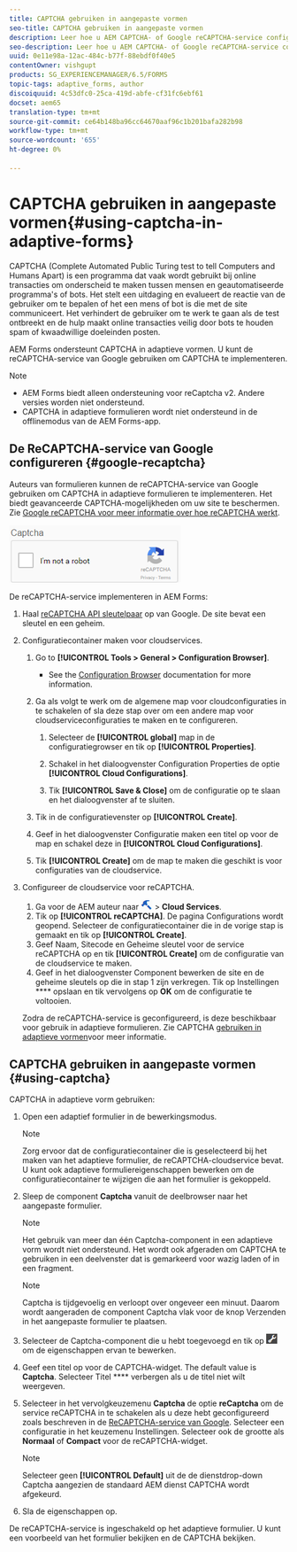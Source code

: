 ```yaml
---
title: CAPTCHA gebruiken in aangepaste vormen
seo-title: CAPTCHA gebruiken in aangepaste vormen
description: Leer hoe u AEM CAPTCHA- of Google reCAPTCHA-service configureert in adaptieve formulieren.
seo-description: Leer hoe u AEM CAPTCHA- of Google reCAPTCHA-service configureert in adaptieve formulieren.
uuid: 0e11e98a-12ac-484c-b77f-88ebdf0f40e5
contentOwner: vishgupt
products: SG_EXPERIENCEMANAGER/6.5/FORMS
topic-tags: adaptive_forms, author
discoiquuid: 4c53dfc0-25ca-419d-abfe-cf31fc6ebf61
docset: aem65
translation-type: tm+mt
source-git-commit: ce64b148ba96cc64670aaf96c1b201bafa282b98
workflow-type: tm+mt
source-wordcount: '655'
ht-degree: 0%

---
```



# CAPTCHA gebruiken in aangepaste vormen{#using-captcha-in-adaptive-forms}

CAPTCHA (Complete Automated Public Turing test to tell Computers and Humans Apart) is een programma dat vaak wordt gebruikt bij online transacties om onderscheid te maken tussen mensen en geautomatiseerde programma&#39;s of bots. Het stelt een uitdaging en evalueert de reactie van de gebruiker om te bepalen of het een mens of bot is die met de site communiceert. Het verhindert de gebruiker om te werk te gaan als de test ontbreekt en de hulp maakt online transacties veilig door bots te houden spam of kwaadwillige doeleinden posten.

AEM Forms ondersteunt CAPTCHA in adaptieve vormen. U kunt de reCAPTCHA-service van Google gebruiken om CAPTCHA te implementeren.

>[!NOTE]
>
>* AEM Forms biedt alleen ondersteuning voor reCaptcha v2. Andere versies worden niet ondersteund.
>* CAPTCHA in adaptieve formulieren wordt niet ondersteund in de offlinemodus van de AEM Forms-app.

>



## De ReCAPTCHA-service van Google configureren {#google-recaptcha}

Auteurs van formulieren kunnen de reCAPTCHA-service van Google gebruiken om CAPTCHA in adaptieve formulieren te implementeren. Het biedt geavanceerde CAPTCHA-mogelijkheden om uw site te beschermen. Zie [Google reCAPTCHA voor meer informatie over hoe reCAPTCHA werkt](https://developers.google.com/recaptcha/).

![Recaptcha](assets/recaptcha_new.png)

De reCAPTCHA-service implementeren in AEM Forms:

1. Haal [reCAPTCHA API sleutelpaar](https://www.google.com/recaptcha/admin) op van Google. De site bevat een sleutel en een geheim.
1. Configuratiecontainer maken voor cloudservices.

   1. Go to **[!UICONTROL Tools > General > Configuration Browser]**.
      * See the [Configuration Browser](/help/sites-administering/configurations.md) documentation for more information.
   1. Ga als volgt te werk om de algemene map voor cloudconfiguraties in te schakelen of sla deze stap over om een andere map voor cloudserviceconfiguraties te maken en te configureren.

      1. Selecteer de **[!UICONTROL global]** map in de configuratiegrowser en tik op **[!UICONTROL Properties]**.

      1. Schakel in het dialoogvenster Configuration Properties de optie **[!UICONTROL Cloud Configurations]**.
      1. Tik **[!UICONTROL Save & Close]** om de configuratie op te slaan en het dialoogvenster af te sluiten.
   1. Tik in de configuratievenster op **[!UICONTROL Create]**.
   1. Geef in het dialoogvenster Configuratie maken een titel op voor de map en schakel deze in **[!UICONTROL Cloud Configurations]**.
   1. Tik **[!UICONTROL Create]** om de map te maken die geschikt is voor configuraties van de cloudservice.


1. Configureer de cloudservice voor reCAPTCHA.

   1. Ga voor de AEM auteur naar ![tools-1](assets/tools-1.png) > **Cloud Services**.
   1. Tik op **[!UICONTROL reCAPTCHA]**. De pagina Configurations wordt geopend. Selecteer de configuratiecontainer die in de vorige stap is gemaakt en tik op **[!UICONTROL Create]**.
   1. Geef Naam, Sitecode en Geheime sleutel voor de service reCAPTCHA op en tik **[!UICONTROL Create]** om de configuratie van de cloudservice te maken.
   1. Geef in het dialoogvenster Component bewerken de site en de geheime sleutels op die in stap 1 zijn verkregen. Tik op Instellingen **** opslaan en tik vervolgens op **OK** om de configuratie te voltooien.

   Zodra de reCAPTCHA-service is geconfigureerd, is deze beschikbaar voor gebruik in adaptieve formulieren. Zie CAPTCHA [gebruiken in adaptieve vormen](#using-captcha)voor meer informatie.

## CAPTCHA gebruiken in aangepaste vormen {#using-captcha}

CAPTCHA in adaptieve vorm gebruiken:

1. Open een adaptief formulier in de bewerkingsmodus.

   >[!NOTE]
   >
   >Zorg ervoor dat de configuratiecontainer die is geselecteerd bij het maken van het adaptieve formulier, de reCAPTCHA-cloudservice bevat. U kunt ook adaptieve formuliereigenschappen bewerken om de configuratiecontainer te wijzigen die aan het formulier is gekoppeld.

1. Sleep de component **Captcha** vanuit de deelbrowser naar het aangepaste formulier.

   >[!NOTE]
   >
   >Het gebruik van meer dan één Captcha-component in een adaptieve vorm wordt niet ondersteund. Het wordt ook afgeraden om CAPTCHA te gebruiken in een deelvenster dat is gemarkeerd voor wazig laden of in een fragment.

   >[!NOTE]
   >
   >Captcha is tijdgevoelig en verloopt over ongeveer een minuut. Daarom wordt aangeraden de component Captcha vlak voor de knop Verzenden in het aangepaste formulier te plaatsen.

1. Selecteer de Captcha-component die u hebt toegevoegd en tik op ![cmp](assets/cmppr.png) om de eigenschappen ervan te bewerken.
1. Geef een titel op voor de CAPTCHA-widget. The default value is **Captcha**. Selecteer Titel **** verbergen als u de titel niet wilt weergeven.
1. Selecteer in het vervolgkeuzemenu **Captcha** de optie **reCaptcha** om de service reCAPTCHA in te schakelen als u deze hebt geconfigureerd zoals beschreven in de [ReCAPTCHA-service van Google](#google-recaptcha). Selecteer een configuratie in het keuzemenu Instellingen. Selecteer ook de grootte als **Normaal** of **Compact** voor de reCAPTCHA-widget.

   >[!NOTE]
   >
   >Selecteer geen **[!UICONTROL Default]** uit de de dienstdrop-down Captcha aangezien de standaard AEM dienst CAPTCHA wordt afgekeurd.

1. Sla de eigenschappen op.

De reCAPTCHA-service is ingeschakeld op het adaptieve formulier. U kunt een voorbeeld van het formulier bekijken en de CAPTCHA bekijken.
